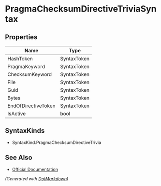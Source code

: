 # PragmaChecksumDirectiveTriviaSyntax

## Properties

| Name                | Type        |
| ------------------- | ----------- |
| HashToken           | SyntaxToken |
| PragmaKeyword       | SyntaxToken |
| ChecksumKeyword     | SyntaxToken |
| File                | SyntaxToken |
| Guid                | SyntaxToken |
| Bytes               | SyntaxToken |
| EndOfDirectiveToken | SyntaxToken |
| IsActive            | bool        |

## SyntaxKinds

* SyntaxKind\.PragmaChecksumDirectiveTrivia

## See Also

* [Official Documentation](https://docs.microsoft.com/en-us/dotnet/api/microsoft.codeanalysis.csharp.syntax.pragmachecksumdirectivetriviasyntax)


*\(Generated with [DotMarkdown](http://github.com/JosefPihrt/DotMarkdown)\)*